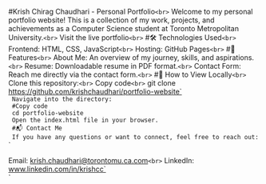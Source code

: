 #Krish Chirag Chaudhari - Personal Portfolio`<br>`
Welcome to my personal portfolio website! This is a collection of my work, projects, and achievements as a Computer Science student at Toronto Metropolitan University.`<br>`
Visit the live portfolio`<br>`
#🛠 Technologies Used`<br>`
Frontend: HTML, CSS, JavaScript`<br>`
Hosting: GitHub Pages`<br>`
#🌟 Features`<br>`
About Me: An overview of my journey, skills, and aspirations.`<br>`
Resume: Downloadable resume in PDF format.`<br>`
Contact Form: Reach me directly via the contact form.`<br>`
#🚀 How to View Locally`<br>`
Clone this repository:`<br>`
Copy code`<br>`
git clone https://github.com/krishchaudhari/portfolio-website`<br>`
Navigate into the directory:`<br>`
#Copy code`<br>`
cd portfolio-website`<br>`
Open the index.html file in your browser.`<br>`
#📬 Contact Me`<br>`
If you have any questions or want to connect, feel free to reach out:`<br>`

Email: krish.chaudhari@torontomu.ca.com`<br>`
LinkedIn: www.linkedin.com/in/krishcc`<br>`

